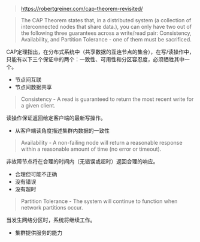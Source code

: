 > https://robertgreiner.com/cap-theorem-revisited/


> The CAP Theorem states that, in a distributed system (a collection of interconnected nodes that share data.), you can only have two out of the following three guarantees across a write/read pair: Consistency, Availability, and Partition Tolerance - one of them must be sacrificed.

CAP定理指出，在分布式系统中（共享数据的互连节点的集合），在写/读操作中，只能有以下三个保证中的两个：一致性、可用性和分区容忍度，必须牺牲其中一个。

* 节点间互联
* 节点间数据共享 

> Consistency - A read is guaranteed to return the most recent write for a given client.

读操作保证返回给定客户端的最新写操作。 

* 从客户端读角度描述集群内数据的一致性

> Availability - A non-failing node will return a reasonable response within a reasonable amount of time (no error or timeout).

非故障节点将在合理的时间内（无错误或超时）返回合理的响应。

* 合理但可能不正确
* 没有错误
* 没有超时

> Partition Tolerance - The system will continue to function when network partitions occur.

当发生网络分区时，系统将继续工作。

* 集群提供服务的能力